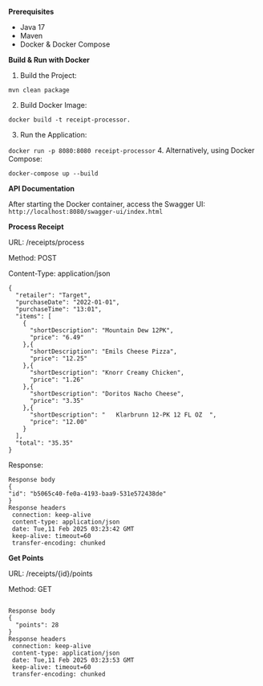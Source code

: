 **Prerequisites**
- Java 17
- Maven
- Docker & Docker Compose

**Build & Run with Docker** 

1. Build the Project:
```
mvn clean package
```

2. Build Docker Image:

```docker build -t receipt-processor.```

3. Run the Application:

```docker run -p 8080:8080 receipt-processor```
4. Alternatively, using Docker Compose:

```docker-compose up --build```

**API Documentation**

After starting the Docker container, access the Swagger UI:
```http://localhost:8080/swagger-ui/index.html```


**Process Receipt**

URL: /receipts/process

Method: POST

Content-Type: application/json

```
{
  "retailer": "Target",
  "purchaseDate": "2022-01-01",
  "purchaseTime": "13:01",
  "items": [
    {
      "shortDescription": "Mountain Dew 12PK",
      "price": "6.49"
    },{
      "shortDescription": "Emils Cheese Pizza",
      "price": "12.25"
    },{
      "shortDescription": "Knorr Creamy Chicken",
      "price": "1.26"
    },{
      "shortDescription": "Doritos Nacho Cheese",
      "price": "3.35"
    },{
      "shortDescription": "   Klarbrunn 12-PK 12 FL OZ  ",
      "price": "12.00"
    }
  ],
  "total": "35.35"
}
```
Response:
```
Response body
{
"id": "b5065c40-fe0a-4193-baa9-531e572438de"
}
Response headers
 connection: keep-alive 
 content-type: application/json 
 date: Tue,11 Feb 2025 03:23:42 GMT 
 keep-alive: timeout=60 
 transfer-encoding: chunked 
```
**Get Points**

URL: /receipts/{id}/points

Method: GET

```
	
Response body
{
  "points": 28
}
Response headers
 connection: keep-alive 
 content-type: application/json 
 date: Tue,11 Feb 2025 03:23:53 GMT 
 keep-alive: timeout=60 
 transfer-encoding: chunked 
```